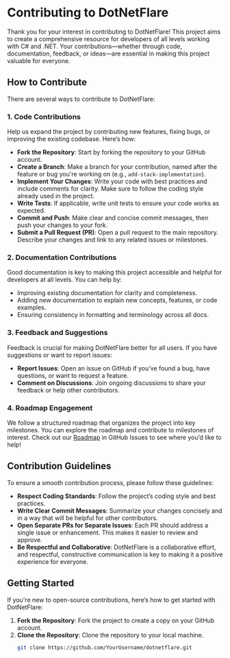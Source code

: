 # Contributing to DotNetFlare

Thank you for your interest in contributing to DotNetFlare! This project aims to create a comprehensive resource for developers of all levels working with C# and .NET. Your contributions—whether through code, documentation, feedback, or ideas—are essential in making this project valuable for everyone.

## How to Contribute

There are several ways to contribute to DotNetFlare:

### 1. Code Contributions

Help us expand the project by contributing new features, fixing bugs, or improving the existing codebase. Here’s how:

- **Fork the Repository**: Start by forking the repository to your GitHub account.
- **Create a Branch**: Make a branch for your contribution, named after the feature or bug you're working on (e.g., `add-stack-implementation`).
- **Implement Your Changes**: Write your code with best practices and include comments for clarity. Make sure to follow the coding style already used in the project.
- **Write Tests**: If applicable, write unit tests to ensure your code works as expected.
- **Commit and Push**: Make clear and concise commit messages, then push your changes to your fork.
- **Submit a Pull Request (PR)**: Open a pull request to the main repository. Describe your changes and link to any related issues or milestones.

### 2. Documentation Contributions

Good documentation is key to making this project accessible and helpful for developers at all levels. You can help by:

- Improving existing documentation for clarity and completeness.
- Adding new documentation to explain new concepts, features, or code examples.
- Ensuring consistency in formatting and terminology across all docs.

### 3. Feedback and Suggestions

Feedback is crucial for making DotNetFlare better for all users. If you have suggestions or want to report issues:

- **Report Issues**: Open an issue on GitHub if you’ve found a bug, have questions, or want to request a feature.
- **Comment on Discussions**: Join ongoing discussions to share your feedback or help other contributors.

### 4. Roadmap Engagement

We follow a structured roadmap that organizes the project into key milestones. You can explore the roadmap and contribute to milestones of interest. Check out our [Roadmap](https://github.com/AshkanAfsharpour/DotNetMastery/issues/7) in GitHub Issues to see where you’d like to help!

## Contribution Guidelines

To ensure a smooth contribution process, please follow these guidelines:

- **Respect Coding Standards**: Follow the project’s coding style and best practices.
- **Write Clear Commit Messages**: Summarize your changes concisely and in a way that will be helpful for other contributors.
- **Open Separate PRs for Separate Issues**: Each PR should address a single issue or enhancement. This makes it easier to review and approve.
- **Be Respectful and Collaborative**: DotNetFlare is a collaborative effort, and respectful, constructive communication is key to making it a positive experience for everyone.

## Getting Started

If you're new to open-source contributions, here’s how to get started with DotNetFlare:

1. **Fork the Repository**: Fork the project to create a copy on your GitHub account.
2. **Clone the Repository**: Clone the repository to your local machine.
   ```bash
   git clone https://github.com/YourUsername/dotnetflare.git
